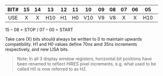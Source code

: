 | BIT# | 15 | 14 | 13 | 12 | 11 | 10 | 09 | 08 | 07 | 06 | 05 | 04 | 03 | 02 | 01 | 00 |
|:-:|:-:|:-:|:-:|:-:|:-:|:-:|:-:|:-:|:-:|:-:|:-:|:-:|:-:|:-:|:-:|:-:|
| USE | X | X | H10 | H1 | H0 | V10 | V9 | V8 | X | X | H10 | H1 | H0 | V10 | V9 | V8 |

15 – 08 = STOP / 07 – 00 = START

Take care (X) bits should always be written to 0 to
maintain upwards compatibility. H1 and H0 values define
70ns amd 35ns increments respectively, and new LISA bits.

  > Note: In all 3 display window registers, horizontal bit
positions have been renamed to reflect HIRES pixel
increments, e.g. what used to be called H0 is now referred to as H2.
